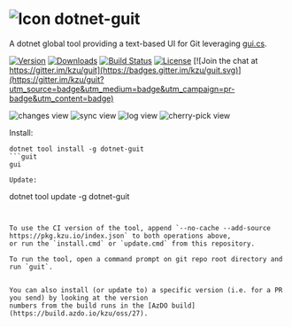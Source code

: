 ![Icon](https://github.com/kzu/guit/raw/master/docs/img/guit-32.png) dotnet-guit
============

A dotnet global tool providing a text-based UI for Git leveraging [gui.cs](https://github.com/migueldeicaza/gui.cs).

[![Version](https://img.shields.io/nuget/vpre/dotnet-guit.svg)](https://www.nuget.org/packages/dotnet-guit)
[![Downloads](https://img.shields.io/nuget/dt/dotnet-guit)](https://www.nuget.org/packages/dotnet-guit)
[![Build Status](https://dev.azure.com/kzu/oss/_apis/build/status/guit?branchName=master)](http://build.azdo.io/kzu/oss/27)
[![License](https://img.shields.io/github/license/kzu/guit.svg)](LICENSE)
[![Join the chat at https://gitter.im/kzu/guit](https://badges.gitter.im/kzu/guit.svg)](https://gitter.im/kzu/guit?utm_source=badge&utm_medium=badge&utm_campaign=pr-badge&utm_content=badge)

![changes view](https://github.com/kzu/guit/raw/master/docs/img/changes.png)
![sync view](https://github.com/kzu/guit/raw/master/docs/img/sync.png)
![log view](https://github.com/kzu/guit/raw/master/docs/img/log.png)
![cherry-pick view](https://github.com/kzu/guit/raw/master/docs/img/cherry.png)

Install:

```
dotnet tool install -g dotnet-guit
```guit
gui

Update:

```
dotnet tool update -g dotnet-guit
```


To use the CI version of the tool, append `--no-cache --add-source https://pkg.kzu.io/index.json` to both operations above, 
or run the `install.cmd` or `update.cmd` from this repository.

To run the tool, open a command prompt on git repo root directory and run `guit`. 


You can also install (or update to) a specific version (i.e. for a PR you send) by looking at the version 
numbers from the build runs in the [AzDO build](https://build.azdo.io/kzu/oss/27).
